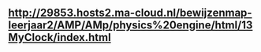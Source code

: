 ## http://29853.hosts2.ma-cloud.nl/bewijzenmap-leerjaar2/AMP/AMp/physics%20engine/html/13MyClock/index.html
